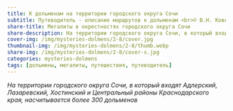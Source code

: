 ```yaml
---
title: К дольменам на территории городского округа Сочи
subtitle: Путеводитель - описание маршрутов к дольменам <br>© В.Н. Ковешников
share-title: Мегалиты в окрестностях городского округа Сочи
share-description: На территории городского округа Сочи, в который входят Адлерский, Лазаревский, Хостинский и Центральный районы Краснодарского края, насчитывается более 300 дольменов.
cover-img: /img/mysteries-dolmens/2-8/cover.jpg
thumbnail-img: /img/mysteries-dolmens/2-8/thumb.webp
share-img: /img/mysteries-dolmens/2-8/cover-s.jpg
categories: mysteries-dolmens
tags: [дольмены, мегалиты, путешествия, путеводитель]
---
```

_На территории городского округа Сочи, в который входят Адлерский, Лазаревский, Хостинский и Центральный районы Краснодарского края, насчитывается более 300 дольменов_
